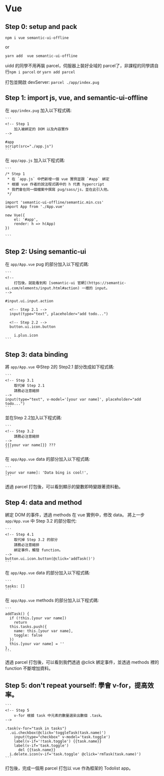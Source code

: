 Vue
===

## Step 0: setup and pack

`npm i vue semantic-ui-offline`

or

`yarn add  vue semantic-ui-offline`

uidd 的同學不用再裝 parcel，伺服器上裝好全域的 parcel了，非課程的同學請自行`npm i parcel` or `yarn add parcel`


打包並開啟 devServer: `parcel ./app/index.pug`

## Step 1: import js, vue, and semantic-ui-offline

在 `app/index.pug` 加入以下程式碼:

    ```
    <!-- Step 1 
        加入被綁定的 DOM 以及內容實作
    -->

    #app
    script(src="./app.js")
    ```



在 `app/app.js` 加入以下程式碼:

    ```
    /* Step 1
     * 在 `app.js` 中們新增一個 vue 實例並跟 `#app` 綁定
     * 根據 vue 作者的說法程式碼中的 h 代表 hypercript
     * 我們會在同一個檔案中撰寫 pug/sass/js，並在此引入他。
     */

    import 'semantic-ui-offline/semantic.min.css'
    import App from './App.vue'
    
    new Vue({
        el: '#app',
        render: h => h(App)
    })
    
    ```

## Step 2: Using semantic-ui 

在 `app/App.vue` pug 的部分加入以下程式碼:

    ```
    <!--
        打包後，就能看到和 [semantic-ui 官網](https://semantic-ui.com/elements/input.html#action) 一樣的 input。
    -->

    #input.ui.input.action

      <!-- Step 2.1 -->
      input(type="text", placeholder="add todo...")

      <!-- Step 2.2 -->
      button.ui.icon.button

        i.plus.icon
    ```


## Step 3: data binding

將 `app/App.vue` 中Step 2的 Step2.1 部分改成如下程式碼:

    ```
    <!-- Step 3.1
        取代掉 Step 2.1
        請務必注意縮排
    -->
    input(type="text", v-model='[your var name]', placeholder="add todo...")
    ```

並在Step 2.2加入以下程式碼:

    ```
    <!-- Step 3.2
        請務必注意縮排
    -->
    {{[your var name]}} ???
    ```

在 `app/App.vue` data 的部分加入以下程式碼:
	
    ```
    [your var name]: 'Data bing is cool!',
    ```

透過 parcel 打包後，可以看到顯示的變數即時變跟著資料動。

## Step 4: data and method

綁定 DOM 的事件，透過 methods 在 vue 實例中，修改 data。
將上一步 `app/App.vue` 中 Step 3.2 的部分取代:

    ```
    <!-- Step 4.1
        取代掉 Step 3.2 的部分
        請務必注意縮排
        綁定事件，觸發 function。
    -->
    button.ui.icon.button(@click='addTask()')
    ```

在 `app/App.vue` data 的部分加入以下程式碼: 

    ```
    tasks: []
    ```

在 `app/App.vue` methods 的部分加入以下程式碼: 

    ```
    addTask() {
      if (!this.[your var name])
        return
      this.tasks.push({
        name: this.[your var name],
        toggle: false
      })
      this.[your var name] = ''
    },
    ```

透過 parcel 打包後，可以看到我們透過 @click 綁定事件，並透過 methods 裡的 function 不斷增加資料。

## Step 5: don't repeat yourself: 學會 v-for，提高效率。

    ```
    <!-- Step 5
        v-for 根據 task 中元素的數量選染出數個 .task。
    -->

    .task(v-for="task in tasks")
      .ui.checkbox(@click='toggleTask(task.name)')
        input(type="checkbox" v-model='task.toggle')
        label(v-if='!task.toggle') {{task.name}}
        label(v-if='task.toggle')
          del {{task.name}}
      i.delete.icon(v-if='task.toggle' @click='rmTask(task.name)')
    ```

打包後，完成一個用 parcel 打包以 vue 作為框架的 Todolist app。

